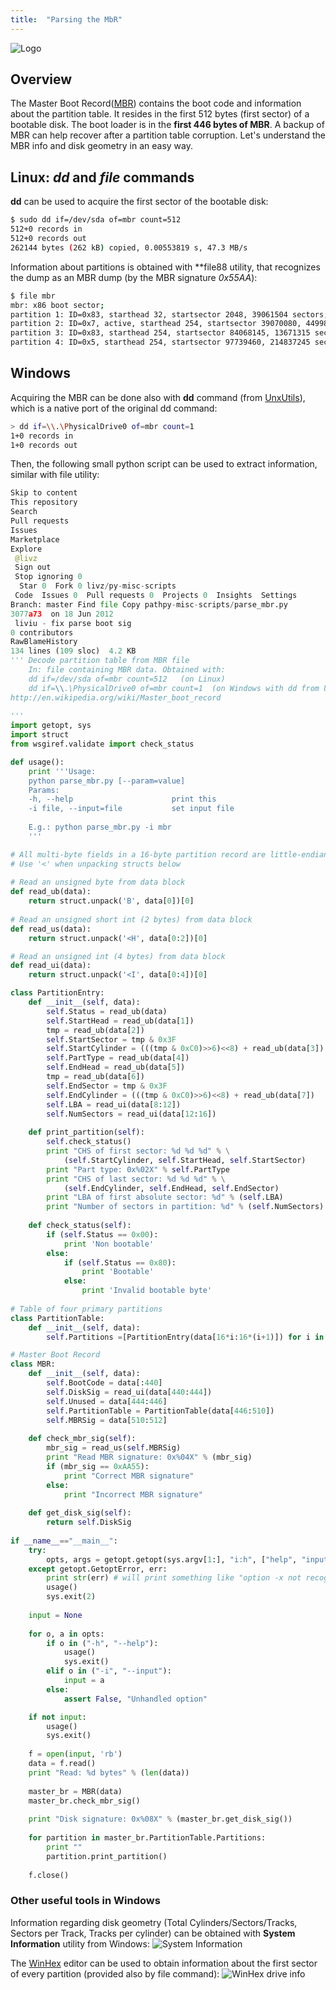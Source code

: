 ```yaml
---
title:  "Parsing the MbR"
---
```


![Logo](/assets/images/mbr.png)

## Overview
The Master Boot Record([MBR](http://en.wikipedia.org/wiki/Master_boot_record)) contains the boot code and information about the partition table. It resides in the first 512 bytes (first sector) of a bootable disk.  The boot loader is in the **first 446 bytes of MBR**. A backup of MBR can help recover after a partition table corruption. Let's understand the MBR info and disk geometry in an easy way.

## Linux: *dd* and *file* commands

**dd** can be used to acquire the first sector of the bootable disk:
```bash
$ sudo dd if=/dev/sda of=mbr count=512
512+0 records in
512+0 records out
262144 bytes (262 kB) copied, 0.00553819 s, 47.3 MB/s
```

Information about partitions is obtained with **file88 utility, that recognizes the dump as an MBR dump (by the MBR signature *0x55AA*):
```bash
$ file mbr  
mbr: x86 boot sector; 
partition 1: ID=0x83, starthead 32, startsector 2048, 39061504 sectors; 
partition 2: ID=0x7, active, starthead 254, startsector 39070080, 44998065 sectors; 
partition 3: ID=0x83, starthead 254, startsector 84068145, 13671315 sectors; 
partition 4: ID=0x5, starthead 254, startsector 97739460, 214837245 sectors, code offset 0x63
```

## Windows

Acquiring the MBR can be done also with **dd** command (from [UnxUtils](http://unxutils.sourceforge.net/)), which is a native port of the original dd command:
```bash
> dd if=\\.\PhysicalDrive0 of=mbr count=1
1+0 records in
1+0 records out
```

Then, the following small python script can be used to extract information, similar with file utility:
```python
Skip to content
This repository
Search
Pull requests
Issues
Marketplace
Explore
 @livz
 Sign out
 Stop ignoring 0
  Star 0  Fork 0 livz/py-misc-scripts
 Code  Issues 0  Pull requests 0  Projects 0  Insights  Settings
Branch: master Find file Copy pathpy-misc-scripts/parse_mbr.py
3077a73  on 18 Jun 2012
 liviu - fix parse boot sig
0 contributors
RawBlameHistory    
134 lines (109 sloc)  4.2 KB
''' Decode partition table from MBR file
    In: file containing MBR data. Obtained with:
    dd if=/dev/sda of=mbr count=512   (on Linux)
    dd if=\\.\PhysicalDrive0 of=mbr count=1  (on Windows with dd from UnxUtils)
http://en.wikipedia.org/wiki/Master_boot_record    
    
'''
import getopt, sys
import struct
from wsgiref.validate import check_status

def usage():
    print '''Usage:
    python parse_mbr.py [--param=value]
    Params:
    -h, --help                      print this
    -i file, --input=file           set input file    
    
    E.g.: python parse_mbr.py -i mbr 
    '''

# All multi-byte fields in a 16-byte partition record are little-endian!
# Use '<' when unpacking structs below
 
# Read an unsigned byte from data block
def read_ub(data):
    return struct.unpack('B', data[0])[0]
  
# Read an unsigned short int (2 bytes) from data block    
def read_us(data):
    return struct.unpack('<H', data[0:2])[0]

# Read an unsigned int (4 bytes) from data block    
def read_ui(data):
    return struct.unpack('<I', data[0:4])[0]

class PartitionEntry:
    def __init__(self, data):
        self.Status = read_ub(data)
        self.StartHead = read_ub(data[1])
        tmp = read_ub(data[2])
        self.StartSector = tmp & 0x3F
        self.StartCylinder = (((tmp & 0xC0)>>6)<<8) + read_ub(data[3])
        self.PartType = read_ub(data[4])
        self.EndHead = read_ub(data[5])
        tmp = read_ub(data[6])
        self.EndSector = tmp & 0x3F
        self.EndCylinder = (((tmp & 0xC0)>>6)<<8) + read_ub(data[7])
        self.LBA = read_ui(data[8:12])
        self.NumSectors = read_ui(data[12:16])    
    
    def print_partition(self):
        self.check_status()
        print "CHS of first sector: %d %d %d" % \
            (self.StartCylinder, self.StartHead, self.StartSector)
        print "Part type: 0x%02X" % self.PartType
        print "CHS of last sector: %d %d %d" % \
            (self.EndCylinder, self.EndHead, self.EndSector)
        print "LBA of first absolute sector: %d" % (self.LBA)
        print "Number of sectors in partition: %d" % (self.NumSectors)
                
    def check_status(self):
        if (self.Status == 0x00):
            print 'Non bootable'
        else:
            if (self.Status == 0x80):
                print 'Bootable'
            else: 
                print 'Invalid bootable byte'
        
# Table of four primary partitions        
class PartitionTable:
    def __init__(self, data):
        self.Partitions =[PartitionEntry(data[16*i:16*(i+1)]) for i in range (0, 4)]

# Master Boot Record        
class MBR:
    def __init__(self, data):
        self.BootCode = data[:440]        
        self.DiskSig = read_ui(data[440:444])
        self.Unused = data[444:446]        
        self.PartitionTable = PartitionTable(data[446:510])        
        self.MBRSig = data[510:512]
        
    def check_mbr_sig(self):
        mbr_sig = read_us(self.MBRSig)
        print "Read MBR signature: 0x%04X" % (mbr_sig)
        if (mbr_sig == 0xAA55):
            print "Correct MBR signature"
        else:
            print "Incorrect MBR signature"
            
    def get_disk_sig(self):        
        return self.DiskSig      
                      
if __name__=="__main__":
    try:
        opts, args = getopt.getopt(sys.argv[1:], "i:h", ["help", "input="])
    except getopt.GetoptError, err:
        print str(err) # will print something like "option -x not recognized"
        usage()
        sys.exit(2)
        
    input = None
    
    for o, a in opts:
        if o in ("-h", "--help"):
            usage()
            sys.exit()
        elif o in ("-i", "--input"):
            input = a
        else:
            assert False, "Unhandled option"

    if not input:
        usage()
        sys.exit()
        
    f = open(input, 'rb')
    data = f.read()
    print "Read: %d bytes" % (len(data))
    
    master_br = MBR(data)    
    master_br.check_mbr_sig()
    
    print "Disk signature: 0x%08X" % (master_br.get_disk_sig())
    
    for partition in master_br.PartitionTable.Partitions:
        print ""
        partition.print_partition()    
    
    f.close()
```    

### Other useful tools in Windows

Information regarding disk geometry (Total Cylinders/Sectors/Tracks,  Sectors per Track, Tracks per cylinder) can be obtained with **System Information** utility from Windows:
![System Information](/assets/images/systemInfo.JPG)

The [WinHex](http://www.x-ways.net/winhex/) editor can be used to obtain information about the first sector of every partition (provided also by file command):
![WinHex drive info](/assets/images/winhex.jpg)
